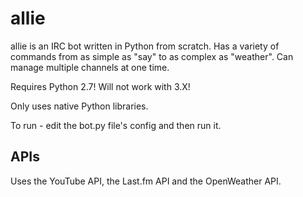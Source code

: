 allie
=========

allie is an IRC bot written in Python from scratch. Has a variety of commands from as simple as "say" to as complex as "weather". Can manage multiple channels at one time.

Requires Python 2.7! Will not work with 3.X!

Only uses native Python libraries.

To run - edit the bot.py file's config and then run it.

APIs
---------
Uses the YouTube API, the Last.fm API and the OpenWeather API.
